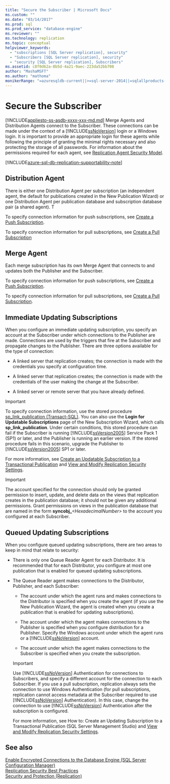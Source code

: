 ```yaml
---
title: "Secure the Subscriber | Microsoft Docs"
ms.custom: ""
ms.date: "03/14/2017"
ms.prod: sql
ms.prod_service: "database-engine"
ms.reviewer: ""
ms.technology: replication
ms.topic: conceptual
helpviewer_keywords: 
  - "subscriptions [SQL Server replication], security"
  - "Subscribers [SQL Server replication], security"
  - "security [SQL Server replication], Subscribers"
ms.assetid: c8f0d62a-8b5d-4a21-9aec-223da52bb708
author: "MashaMSFT"
ms.author: "mathoma"
monikerRange: "=azuresqldb-current||>=sql-server-2014||=sqlallproducts-allversions"
---
```

# Secure the Subscriber
[!INCLUDE[appliesto-ss-asdb-xxxx-xxx-md.md](../../../includes/appliesto-ss-asdb-xxxx-xxx-md.md)]
  Merge Agents and Distribution Agents connect to the Subscriber. These connections can be made under the context of a [!INCLUDE[ssNoVersion](../../../includes/ssnoversion-md.md)] login or a Windows login. It is important to provide an appropriate login for these agents while following the principle of granting the minimal rights necessary and also protecting the storage of all passwords. For information about the permissions required for each agent, see [Replication Agent Security Model](../../../relational-databases/replication/security/replication-agent-security-model.md).  

[!INCLUDE[azure-sql-db-replication-supportability-note](../../../includes/azure-sql-db-replication-supportability-note.md)]
  
## Distribution Agent  
 There is either one Distribution Agent per subscription (an independent agent, the default for publications created in the New Publication Wizard) or one Distribution Agent per publication database and subscription database pair (a shared agent). T  
  
 To specify connection information for push subscriptions, see [Create a Push Subscription](../../../relational-databases/replication/create-a-push-subscription.md).  
  
 To specify connection information for pull subscriptions, see [Create a Pull Subscription](../../../relational-databases/replication/create-a-pull-subscription.md)  
  
## Merge Agent  
 Each merge subscription has its own Merge Agent that connects to and updates both the Publisher and the Subscriber.  
  
 To specify connection information for push subscriptions, see [Create a Push Subscription](../../../relational-databases/replication/create-a-push-subscription.md).  
  
 To specify connection information for pull subscriptions, see [Create a Pull Subscription](../../../relational-databases/replication/create-a-pull-subscription.md).  
  
## Immediate Updating Subscriptions  
 When you configure an immediate updating subscription, you specify an account at the Subscriber under which connections to the Publisher are made. Connections are used by the triggers that fire at the Subscriber and propagate changes to the Publisher. There are three options available for the type of connection:  
  
-   A linked server that replication creates; the connection is made with the credentials you specify at configuration time.  
  
-   A linked server that replication creates; the connection is made with the credentials of the user making the change at the Subscriber.  
  
-   A linked server or remote server that you have already defined.  
  
> [!IMPORTANT]  
>  To specify connection information, use the stored procedure [sp_link_publication &#40;Transact-SQL&#41;](../../../relational-databases/system-stored-procedures/sp-link-publication-transact-sql.md). You can also use the **Login for Updatable Subscriptions** page of the New Subscription Wizard, which calls **sp_link_publication**. Under certain conditions, this stored procedure can fail if the Subscriber is running [!INCLUDE[ssVersion2005](../../../includes/ssversion2005-md.md)] Service Pack 1 (SP1) or later, and the Publisher is running an earlier version. If the stored procedure fails in this scenario, upgrade the Publisher to [!INCLUDE[ssVersion2005](../../../includes/ssversion2005-md.md)] SP1 or later.  
  
 For more information, see [Create an Updatable Subscription to a Transactional Publication](../../../relational-databases/replication/publish/create-an-updatable-subscription-to-a-transactional-publication.md) and [View and Modify Replication Security Settings](../../../relational-databases/replication/security/view-and-modify-replication-security-settings.md).  
  
> [!IMPORTANT]  
>  The account specified for the connection should only be granted permission to insert, update, and delete data on the views that replication creates in the publication database; it should not be given any additional permissions. Grant permissions on views in the publication database that are named in the form **syncobj_**_\<HexadecimalNumber>_ to the account you configured at each Subscriber.  
  
## Queued Updating Subscriptions  
 When you configure queued updating subscriptions, there are two areas to keep in mind that relate to security:  
  
-   There is only one Queue Reader Agent for each Distributor. It is recommended that for each Distributor, you configure at most one publication that is enabled for queued updating subscriptions.  
  
-   The Queue Reader agent makes connections to the Distributor, Publisher, and each Subscriber:  
  
    -   The account under which the agent runs and makes connections to the Distributor is specified when you create the agent (if you use the New Publication Wizard, the agent is created when you create a publication that is enabled for updating subscriptions).  
  
    -   The account under which the agent makes connections to the Publisher is specified when you configure distribution for a Publisher. Specify the Windows account under which the agent runs or a [!INCLUDE[ssNoVersion](../../../includes/ssnoversion-md.md)] account.  
  
    -   The account under which the agent makes connections to the Subscriber is specified when you create the subscription.  
  
    > [!IMPORTANT]  
    >  Use [!INCLUDE[ssNoVersion](../../../includes/ssnoversion-md.md)] Authentication for connections to Subscribers, and specify a different account for the connection to each Subscriber. If you use a pull subscription, replication always sets the connection to use Windows Authentication (for pull subscriptions, replication cannot access metadata at the Subscriber required to use [!INCLUDE[ssNoVersion](../../../includes/ssnoversion-md.md)] Authentication). In this case, change the connection to use [!INCLUDE[ssNoVersion](../../../includes/ssnoversion-md.md)] Authentication after the subscription is configured.  
  
     For more information, see How to: Create an Updating Subscription to a Transactional Publication (SQL Server Management Studio) and [View and Modify Replication Security Settings](../../../relational-databases/replication/security/view-and-modify-replication-security-settings.md).  
  
## See also  
 [Enable Encrypted Connections to the Database Engine &#40;SQL Server Configuration Manager&#41;](../../../database-engine/configure-windows/enable-encrypted-connections-to-the-database-engine.md)   
 [Replication Security Best Practices](../../../relational-databases/replication/security/replication-security-best-practices.md)   
 [Security and Protection &#40;Replication&#41;](../../../relational-databases/replication/security/view-and-modify-replication-security-settings.md)  
  
  
